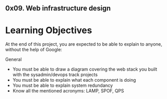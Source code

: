 ## 0x09. Web infrastructure design

# Learning Objectives
At the end of this project, you are expected to be able to explain to anyone, without the help of Google:

General
* You must be able to draw a diagram covering the web stack you built with the sysadmin/devops track projects
* You must be able to explain what each component is doing
* You must be able to explain system redundancy
* Know all the mentioned acronyms: LAMP, SPOF, QPS